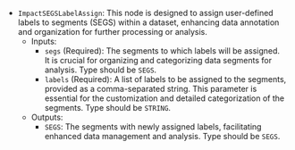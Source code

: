 - `ImpactSEGSLabelAssign`: This node is designed to assign user-defined labels to segments (SEGS) within a dataset, enhancing data annotation and organization for further processing or analysis.
    - Inputs:
        - `segs` (Required): The segments to which labels will be assigned. It is crucial for organizing and categorizing data segments for analysis. Type should be `SEGS`.
        - `labels` (Required): A list of labels to be assigned to the segments, provided as a comma-separated string. This parameter is essential for the customization and detailed categorization of the segments. Type should be `STRING`.
    - Outputs:
        - `SEGS`: The segments with newly assigned labels, facilitating enhanced data management and analysis. Type should be `SEGS`.
